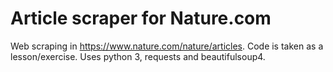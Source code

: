 # Article scraper for Nature.com
Web scraping in https://www.nature.com/nature/articles. Code is taken as a lesson/exercise.
Uses python 3, requests and beautifulsoup4.
